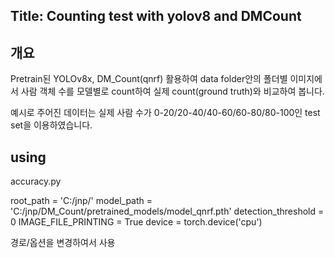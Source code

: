 ## Title: Counting test with yolov8 and DMCount
## 개요
Pretrain된 YOLOv8x, DM_Count(qnrf) 활용하여 data folder안의 폴더별 이미지에서
사람 객체 수를 모델별로 count하여 실제 count(ground truth)와 비교하여 봅니다.

예시로 주어진 데이터는 실제 사람 수가 0-20/20-40/40-60/60-80/80-100인 test set을 이용하였습니다.

## using
accuracy.py

root_path = 'C:/jnp/'
model_path = 'C:/jnp/DM_Count/pretrained_models/model_qnrf.pth'
detection_threshold = 0
IMAGE_FILE_PRINTING = True
device = torch.device('cpu')

경로/옵션을 변경하여서 사용
